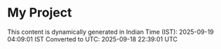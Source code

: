 # My Project

This content is dynamically generated in Indian Time (IST): 2025-09-19 04:09:01 IST
Converted to UTC: 2025-09-18 22:39:01 UTC
